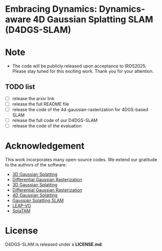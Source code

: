 # Embracing Dynamics: Dynamics-aware 4D Gaussian Splatting SLAM (D4DGS-SLAM)

# Note
- The code will be publicly released upon acceptance to IROS2025. Please stay tuned for this exciting work. Thank you for your attention.


## TODO list
- [ ] release the arxiv link
- [ ] release the full README file
- [ ] release the code of the 4d-gaussian-rasterization for 4DGS-based SLAM
- [ ] release the full code of our D4DGS-SLAM
- [ ] release the code of the evaluation

# Acknowledgement
This work incorporates many open-source codes. We extend our gratitude to the authors of the software.
- [3D Gaussian Splatting](https://github.com/graphdeco-inria/gaussian-splatting)
- [Differential Gaussian Rasterization
](https://github.com/graphdeco-inria/diff-gaussian-rasterization)
- [3D Gaussian Splatting](https://github.com/graphdeco-inria/gaussian-splatting)
- [Differential Gaussian Rasterization
](https://github.com/graphdeco-inria/diff-gaussian-rasterization)
- [4D Gaussian Splatting](https://github.com/fudan-zvg/4d-gaussian-splatting)
- [Gaussian Splatting SLAM](https://github.com/muskie82/MonoGS)
- [LEAP-VO](https://github.com/chiaki530/leapvo)
- [SplaTAM](https://github.com/spla-tam/SplaTAM)


# License
D4DGS-SLAM is released under a **LICENSE.md**. 
